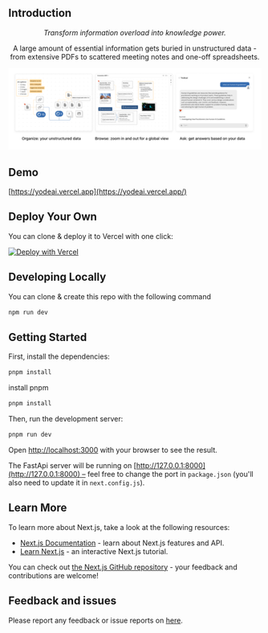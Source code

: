 ## Introduction

<center>
<i>Transform information overload into knowledge power.</i>

A large amount of essential information gets buried in unstructured data - from extensive PDFs to scattered meeting notes and one-off spreadsheets.

![YodeAI introduction](/public/image4.png)
</center>

## Demo

[https://yodeai.vercel.app](https://yodeai.vercel.app/)

## Deploy Your Own

You can clone & deploy it to Vercel with one click:

[![Deploy with Vercel](https://vercel.com/button)](https://vercel.com/new/samet-uns-projects/clone?repository-url=https://github.com/yodeai/yodeain)

## Developing Locally

You can clone & create this repo with the following command

```bash
npm run dev
```

## Getting Started

First, install the dependencies:

```bash
pnpm install
```

install pnpm
```bash
pnpm install
```



Then, run the development server:

```bash
pnpm run dev
```

Open [http://localhost:3000](http://localhost:3000) with your browser to see the result.

The FastApi server will be running on [http://127.0.0.1:8000](http://127.0.0.1:8000) – feel free to change the port in `package.json` (you'll also need to update it in `next.config.js`).

## Learn More

To learn more about Next.js, take a look at the following resources:

- [Next.js Documentation](https://nextjs.org/docs) - learn about Next.js features and API.
- [Learn Next.js](https://nextjs.org/learn) - an interactive Next.js tutorial.

You can check out [the Next.js GitHub repository](https://github.com/vercel/next.js/) - your feedback and contributions are welcome!

## Feedback and issues

Please report any feedback or issue reports on [here](https://github.com/yodeai/yodeai/issues).